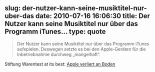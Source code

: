 slug: der-nutzer-kann-seine-musiktitel-nur-uber-das
date: 2010-07-16 16:06:30
title: Der Nutzer kann seine Musiktitel nur über das Programm iTunes...
type: quote
---

> Der Nutzer kann seine Musiktitel nur über das Programm iTunes aufspielen. Deswegen setzte es bei den Apple-Geräten für die Inbetriebnahme durchweg „mangelhaft“.

Stiftung Warentest at its best: [Apple verliert an Boden](http://www.test.de/themen/bild-ton/test/Musik-und-Videospieler-Apple-verliert-an-Boden-4108249-4108270/)
